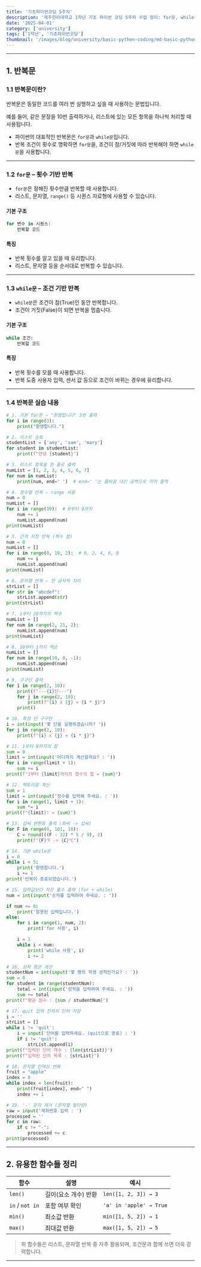 ```yaml
---
title: '기초파이썬코딩 5주차'
description: '제주한라대학교 1학년 기초 파이썬 코딩 5주차 수업 정리: for문, while문 반복문 개념과 다양한 실습 예제 포함'
date: '2025-04-01'
category: ['university']
tags: ['1학년', '기초파이썬코딩']
thumbnail: '/images/blog/university/basic-python-coding/md-basic-python-coding.png'
---
```


---

## 1. 반복문

### 1.1 반복문이란?

반복문은 동일한 코드를 여러 번 실행하고 싶을 때 사용하는 문법입니다.

예를 들어, 같은 문장을 10번 출력하거나, 리스트에 있는 모든 항목을 하나씩 처리할 때 사용됩니다.

- 파이썬의 대표적인 반복문은 `for문`과 `while문`입니다.
- 반복 조건이 횟수로 명확하면 `for문`을, 조건이 참/거짓에 따라 반복해야 하면 `while문`을 사용합니다.

---

### 1.2 `for문` – 횟수 기반 반복

- `for문`은 정해진 횟수만큼 반복할 때 사용합니다.
- 리스트, 문자열, `range()` 등 시퀀스 자료형에 사용할 수 있습니다.

#### 기본 구조

```python
for 변수 in 시퀀스:
    반복할 코드
```

#### 특징

- 반복 횟수를 알고 있을 때 유리합니다.
- 리스트, 문자열 등을 순서대로 반복할 수 있습니다.

---

### 1.3 `while문` – 조건 기반 반복

- `while문`은 조건이 참(True)인 동안 반복합니다.
- 조건이 거짓(False)이 되면 반복을 멈춥니다.

#### 기본 구조

```python
while 조건:
    반복할 코드
```

#### 특징

- 반복 횟수를 모를 때 사용합니다.
- 반복 도중 사용자 입력, 센서 값 등으로 조건이 바뀌는 경우에 유리합니다.

---

### 1.4 반복문 실습 내용

```python
# 1. 기본 for문 – "환영합니다" 3번 출력
for i in range(3):
    print("환영합니다.")

# 2. 리스트 순회
studentList = ['amy', 'sam', 'mary']
for student in studentList:
    print(f"안녕 {student}")

# 3. 리스트 항목을 한 줄로 출력
numList = [1, 2, 3, 4, 5, 6, 7]
for num in numList:
    print(num, end=' ')  # end=' '는 줄바꿈 대신 공백으로 이어 출력

# 4. 정수형 반복 – range 사용
num = 0
numList = []
for i in range(10):  # 0부터 9까지
    num += 1
    numList.append(num)
print(numList)

# 5. 간격 지정 반복 (짝수 합)
num = 0
numList = []
for i in range(0, 10, 2):  # 0, 2, 4, 6, 8
    num += i
    numList.append(num)
print(numList)

# 6. 문자열 반복 – 한 글자씩 처리
strList = []
for str in "abcdef":
    strList.append(str)
print(strList)

# 7. 1부터 20까지의 짝수
numList = []
for num in range(2, 21, 2):
    numList.append(num)
print(numList)

# 8. 10부터 1까지 역순
numList = []
for num in range(10, 0, -1):
    numList.append(num)
print(numList)

# 9. 구구단 출력
for i in range(2, 10):
    print(f"---{i}단---")
    for j in range(2, 10):
        print(f"{i} x {j} = {i * j}")
    print()

# 10. 특정 단 구구단
i = int(input('몇 단을 실행하겠습니까? '))
for j in range(2, 10):
    print(f"{i} x {j} = {i * j}")

# 11. 1부터 N까지의 합
sum = 0
limit = int(input('어디까지 계산할까요? : '))
for i in range(limit + 1):
    sum += i
print(f"1부터 {limit}까지의 정수의 합 = {sum}")

# 12. 팩토리얼 계산
sum = 1
limit = int(input('정수를 입력해 주세요. : '))
for i in range(1, limit + 1):
    sum *= i
print(f"{limit}! = {sum}")

# 13. 섭씨 변환표 출력 (화씨 -> 섭씨)
for F in range(0, 101, 10):
    C = round(((F - 32) * 5 / 9), 2)
    print(f"{F}℉ -> {C}℃")

# 14. 기본 while문
i = 0
while i < 5:
    print('환영합니다.')
    i += 1
print('반복이 종료되었습니다.')

# 15. 입력값보다 작은 홀수 출력 (for + while)
num = int(input('숫자를 입력하여 주세요. : '))

if num <= 0:
    print('잘못된 입력입니다.')
else:
    for i in range(1, num, 2):
        print('for 사용', i)

    i = 1
    while i < num:
        print('while 사용', i)
        i += 2

# 16. 성적 평균 계산
studentNum = int(input('몇 명의 학생 성적인가요? : '))
sum = 0
for student in range(studentNum):
    total = int(input('성적을 입력하여 주세요. : '))
    sum += total
print(f"평균 점수 : {sum / studentNum}")

# 17. quit 입력 전까지 단어 저장
i = ''
strList = []
while i != 'quit':
    i = input('단어를 입력하세요. (quit으로 종료) : ')
    if i != 'quit':
        strList.append(i)
print(f"입력된 단어 개수 : {len(strList)}")
print(f"입력된 단어 목록 : {strList}")

# 18. 문자열 인덱싱 반복
fruit = "apple"
index = 0
while index < len(fruit):
    print(fruit[index], end=" ")
    index += 1

# 19. '-' 문자 제거 (문자열 필터링)
raw = input('계좌번호 입력 : ')
processed = ''
for c in raw:
    if c != "-":
        processed += c
print(processed)
```

---

## 2. 유용한 함수들 정리

| **함수**        | **설명**             | **예시**                |
| --------------- | -------------------- | ----------------------- |
| `len()`         | 길이(요소 개수) 반환 | `len([1, 2, 3]) → 3`    |
| `in` / `not in` | 포함 여부 확인       | `'a' in 'apple' → True` |
| `min()`         | 최소값 반환          | `min([1, 5, 2]) → 1`    |
| `max()`         | 최대값 반환          | `max([1, 5, 2]) → 5`    |

> 위 함수들은 리스트, 문자열 반복 중 자주 활용되며, 조건문과 함께 쓰면 더욱 강력합니다.

---
